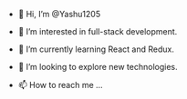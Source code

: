 - 👋 Hi, I’m @Yashu1205
- 👀 I’m interested in full-stack development.
- 🌱 I’m currently learning React and Redux.
- 💞️ I’m looking to explore new technologies.


- 📫 How to reach me ...

<!---
Yashu1205/Yashu1205 is a ✨ special ✨ repository because its `README.md` (this file) appears on your GitHub profile.
You can click the Preview link to take a look at your changes.
--->
